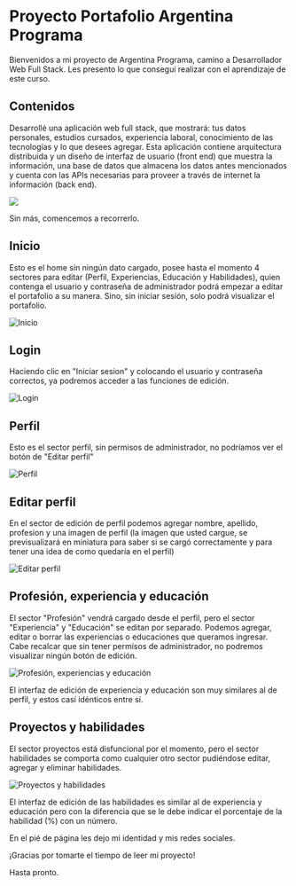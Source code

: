# Proyecto Portafolio Argentina Programa

Bienvenidos a mi proyecto de Argentina Programa, camino a Desarrollador Web Full Stack.
Les presento lo que conseguí realizar con el aprendizaje de este curso.

## Contenidos

Desarrollé una aplicación web full stack, que mostrará: tus datos personales, estudios cursados, experiencia laboral, conocimiento de las
tecnologías y lo que desees agregar. Esta aplicación contiene arquitectura distribuida y un diseño de interfaz de usuario (front end) que muestra la información, una base de datos que almacena los datos antes mencionados y cuenta con las APIs necesarias para proveer a través de internet la información (back end). 

<p align:"right">
   <img src="https://user-images.githubusercontent.com/100737118/198729920-19be8658-4c20-42bb-9eee-3c67c731fa2c.jpg">
</p>
  
Sin más, comencemos a recorrerlo.

## Inicio

Esto es el home sin ningún dato cargado, posee hasta el momento 4 sectores para editar (Perfil, Experiencias, Educación y Habilidades), quien contenga el usuario
y contraseña de administrador podrá empezar a editar el portafolio a su manera. Sino, sin iniciar sesión, solo podrá visualizar el portafolio.

![Inicio](https://user-images.githubusercontent.com/100737118/198728402-6be77139-7be7-48b9-b0ac-6a96b175be25.jpg)

## Login

Haciendo clic en "Iniciar sesion" y colocando el usuario y contraseña correctos, ya podremos acceder a las funciones de edición.

![Login](https://user-images.githubusercontent.com/100737118/198733074-1e501695-a189-4e63-a380-0b5d1c3b1861.jpg)

## Perfil

Esto es el sector perfil, sin permisos de administrador, no podríamos ver el botón de "Editar perfil"

![Perfil](https://user-images.githubusercontent.com/100737118/198733833-5a12c26a-5a1f-4354-b158-7a368184eafe.jpg)

## Editar perfil

En el sector de edición de perfil podemos agregar nombre, apellido, profesion y una imagen de perfil (la imagen que usted cargue, se previsualizará en miniatura para saber si se cargó correctamente y para tener una idea de como quedaría en el perfil)

![Editar perfil](https://user-images.githubusercontent.com/100737118/198734666-6673db67-4ccf-4b72-afd1-17632021a20c.jpg)

## Profesión, experiencia y educación

El sector "Profesión" vendrá cargado desde el perfil, pero el sector "Experiencia" y "Educación" se editan por separado.
Podemos agregar, editar o borrar las experiencias o educaciones que queramos ingresar.
Cabe recalcar que sin tener permisos de administrador, no podremos visualizar ningún botón de edición.

![Profesión, experiencias y educación](https://user-images.githubusercontent.com/100737118/198736167-1f9a40d3-8e5b-41c4-9554-d0eca17b2233.jpg)

El interfaz de edición de experiencia y educación son muy similares al de perfil, y estos casí idénticos entre sí.

## Proyectos y habilidades

El sector proyectos está disfuncional por el momento, pero el sector habilidades se comporta como cualquier otro sector pudiéndose editar, agregar y eliminar
habilidades.

![Proyectos y habilidades](https://user-images.githubusercontent.com/100737118/198737590-0ad9d9dd-66fe-4ccb-ae83-a33a86f274f0.jpg)

El interfaz de edición de las habilidades es similar al de experiencia y educación pero con la diferencia que se le debe indicar el porcentaje de la habilidad (%) con un número.

En el pié de página les dejo mi identidad y mis redes sociales.

¡Gracias por tomarte el tiempo de leer mi proyecto!

Hasta pronto.
